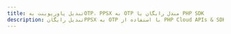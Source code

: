 ---title: تبدیل پاورپوینت بهOTP، PPSX به OTP مبدل رایگان یا PHP SDKdescription: تبدیل رایگانPPSX به OTP با استفاده از PHP Cloud APIs & SDK. همچنین اسناد Microsoft PowerPoint را در Cloud ایجاد، ویرایش و رندر کنید.---